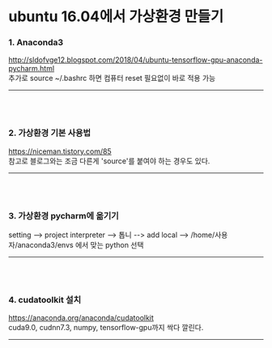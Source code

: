 # ubuntu 16.04에서 가상환경 만들기


### 1. Anaconda3 
http://sldofvge12.blogspot.com/2018/04/ubuntu-tensorflow-gpu-anaconda-pycharm.html
<br>추가로 source ~/.bashrc 하면 컴퓨터 reset 필요없이 바로 적용 가능<br>

------------------------------------------------------------------------------------
<br><br>

### 2. 가상환경 기본 사용법

https://niceman.tistory.com/85
<br>참고로 블로그와는 조금 다른게 'source'를 붙여야 하는 경우도 있다.<br>

-----------------------------------------------------------------------------
<br><br>


### 3. 가상환경 pycharm에 옮기기
setting --> project interpreter --> 톱니 --> add local --> /home/사용자/anaconda3/envs 에서 맞는 python 선택

-----------------------------------------------------------------------------
<br><br>

### 4. cudatoolkit 설치
https://anaconda.org/anaconda/cudatoolkit
<br>cuda9.0, cudnn7.3, numpy, tensorflow-gpu까지 싹다 깔린다.

-----------------------------------------------------------------------------
